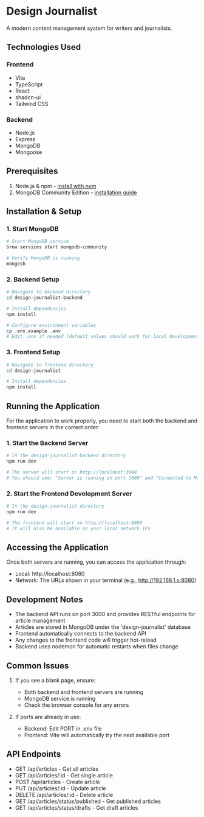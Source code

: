 # Design Journalist

A modern content management system for writers and journalists.

## Technologies Used

### Frontend
- Vite
- TypeScript
- React
- shadcn-ui
- Tailwind CSS

### Backend
- Node.js
- Express
- MongoDB
- Mongoose

## Prerequisites

1. Node.js & npm - [install with nvm](https://github.com/nvm-sh/nvm#installing-and-updating)
2. MongoDB Community Edition - [installation guide](https://www.mongodb.com/docs/manual/administration/install-community/)

## Installation & Setup

### 1. Start MongoDB

```sh
# Start MongoDB service
brew services start mongodb-community

# Verify MongoDB is running
mongosh
```

### 2. Backend Setup

```sh
# Navigate to backend directory
cd design-journalist-backend

# Install dependencies
npm install

# Configure environment variables
cp .env.example .env
# Edit .env if needed (default values should work for local development)
```

### 3. Frontend Setup

```sh
# Navigate to frontend directory
cd design-journalist

# Install dependencies
npm install
```

## Running the Application

For the application to work properly, you need to start both the backend and frontend servers in the correct order:

### 1. Start the Backend Server

```sh
# In the design-journalist-backend directory
npm run dev

# The server will start on http://localhost:3000
# You should see: "Server is running on port 3000" and "Connected to MongoDB"
```

### 2. Start the Frontend Development Server

```sh
# In the design-journalist directory
npm run dev

# The frontend will start on http://localhost:8080
# It will also be available on your local network IPs
```

## Accessing the Application

Once both servers are running, you can access the application through:

- Local: http://localhost:8080
- Network: The URLs shown in your terminal (e.g., http://192.168.1.x:8080)

## Development Notes

- The backend API runs on port 3000 and provides RESTful endpoints for article management
- Articles are stored in MongoDB under the 'design-journalist' database
- Frontend automatically connects to the backend API
- Any changes to the frontend code will trigger hot-reload
- Backend uses nodemon for automatic restarts when files change

## Common Issues

1. If you see a blank page, ensure:
   - Both backend and frontend servers are running
   - MongoDB service is running
   - Check the browser console for any errors

2. If ports are already in use:
   - Backend: Edit PORT in .env file
   - Frontend: Vite will automatically try the next available port

## API Endpoints

- GET /api/articles - Get all articles
- GET /api/articles/:id - Get single article
- POST /api/articles - Create article
- PUT /api/articles/:id - Update article
- DELETE /api/articles/:id - Delete article
- GET /api/articles/status/published - Get published articles
- GET /api/articles/status/drafts - Get draft articles
